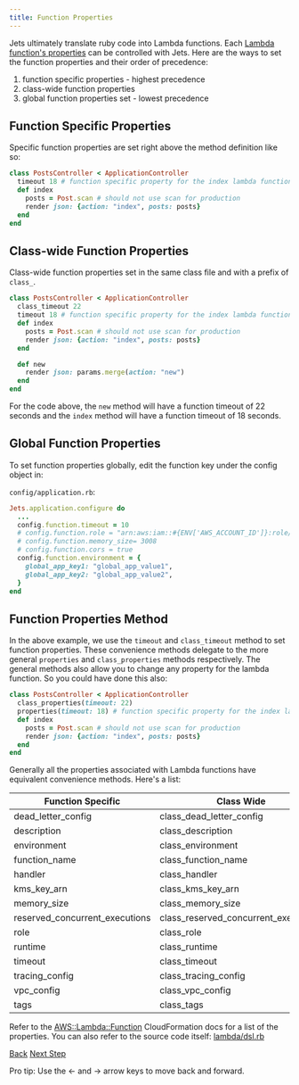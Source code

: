 ```yaml
---
title: Function Properties
---
```


Jets ultimately translate ruby code into Lambda functions. Each [Lambda function's properties](https://docs.aws.amazon.com/AWSCloudFormation/latest/UserGuide/aws-resource-lambda-function.html) can be controlled with Jets. Here are the ways to set the function properties and their order of precedence:

1. function specific properties - highest precedence
2. class-wide function properties
3. global function properties set - lowest precedence

## Function Specific Properties

Specific function properties are set right above the method definition like so:

```ruby
class PostsController < ApplicationController
  timeout 18 # function specific property for the index lambda function
  def index
    posts = Post.scan # should not use scan for production
    render json: {action: "index", posts: posts}
  end
end
```

## Class-wide Function Properties

Class-wide function properties set in the same class file and with a prefix of `class_`.

```ruby
class PostsController < ApplicationController
  class_timeout 22
  timeout 18 # function specific property for the index lambda function
  def index
    posts = Post.scan # should not use scan for production
    render json: {action: "index", posts: posts}
  end

  def new
    render json: params.merge(action: "new")
  end
end
```

For the code above, the `new` method will have a function timeout of 22 seconds and the `index` method will have a function timeout of 18 seconds.

## Global Function Properties

To set function properties globally, edit the function key under the config object in:

`config/application.rb`:

```ruby
Jets.application.configure do
  ...
  config.function.timeout = 10
  # config.function.role = "arn:aws:iam::#{ENV['AWS_ACCOUNT_ID']}:role/service-role/pre-created"
  # config.function.memory_size= 3008
  # config.function.cors = true
  config.function.environment = {
    global_app_key1: "global_app_value1",
    global_app_key2: "global_app_value2",
  }
end
```

## Function Properties Method

In the above example, we use the `timeout` and `class_timeout` method to set function properties. These convenience methods delegate to the more general `properties` and `class_properties` methods respectively.  The general methods also allow you to change any property for the lambda function. So you could have done this also:

```ruby
class PostsController < ApplicationController
  class_properties(timeout: 22)
  properties(timeout: 18) # function specific property for the index lambda function
  def index
    posts = Post.scan # should not use scan for production
    render json: {action: "index", posts: posts}
  end
end
```

Generally all the properties associated with Lambda functions have equivalent convenience methods.  Here's a list:

Function Specific | Class Wide
--- | ---
dead_letter_config | class_dead_letter_config
description | class_description
environment | class_environment
function_name | class_function_name
handler | class_handler
kms_key_arn | class_kms_key_arn
memory_size | class_memory_size
reserved_concurrent_executions | class_reserved_concurrent_executions
role | class_role
runtime | class_runtime
timeout | class_timeout
tracing_config | class_tracing_config
vpc_config | class_vpc_config
tags | class_tags


Refer to the [AWS::Lambda::Function](https://docs.aws.amazon.com/AWSCloudFormation/latest/UserGuide/aws-resource-lambda-function.html) CloudFormation docs for a list of the properties. You can also refer to the source code itself: [lambda/dsl.rb](https://github.com/tongueroo/jets/blob/master/lib/jets/lambda/dsl.rb)

<a id="prev" class="btn btn-basic" href="{% link _docs/app-config.md %}">Back</a>
<a id="next" class="btn btn-primary" href="{% link _docs/iam-policies.md %}">Next Step</a>
<p class="keyboard-tip">Pro tip: Use the <- and -> arrow keys to move back and forward.</p>
